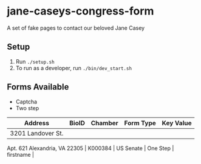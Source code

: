 jane-caseys-congress-form
=========================

A set of fake pages to contact our beloved Jane Casey


Setup
-----

1. Run ```./setup.sh```
2. To run as a developer, run ```./bin/dev_start.sh```

Forms Available
---------------

* Captcha
* Two step

| Address          | BioID   | Chamber   | Form Type  | Key Value |
| ---------------- | ------- | --------- | ---------- | --------- |
| 3201 Landover St.
Apt. 621
Alexandria, VA
22305              | K000384 | US Senate | One Step   | firstname |